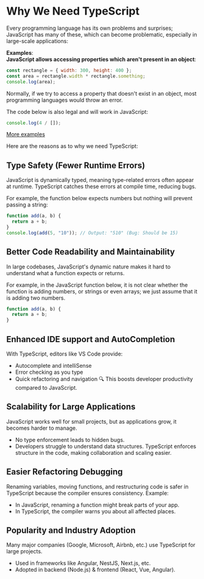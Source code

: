 # Why We Need TypeScript

Every programming language has its own problems and surprises; JavaScript has many of these, which can become 
problematic, especially in large-scale applications:

**Examples**:  
**JavaScript allows accessing properties which aren't present in an object**:
```JavaScript
const rectangle = { width: 300, height: 400 };
const area = rectangle.width * rectangle.something;
console.log(area);
```
Normally, if we try to access a property that doesn't exist in an object, most programming languages would throw an
error.

The code below is also legal and will work in JavaScript:
```JavaScript
console.log(4 / []);
```
[More examples](https://github.com/denysdovhan/wtfjs)

Here are the reasons as to why we need TypeScript:

## Type Safety (Fewer Runtime Errors)
JavaScript is dynamically typed, meaning type-related errors often appear at runtime. TypeScript catches 
these errors at compile time, reducing bugs.

For example, the function below expects numbers but nothing will prevent passing a string:
```JavaScript
function add(a, b) {
  return a + b;
}
console.log(add(5, "10")); // Output: "510" (Bug: Should be 15)
```

## Better Code Readability and Maintainability
In large codebases, JavaScript's dynamic nature makes it hard to understand what a function expects or returns.

For example, in the JavaScript function below, it is not clear whether the function is adding numbers, or strings or
even arrays; we just assume that it is adding two numbers.

```JavaScript
function add(a, b) {
  return a + b;
}
```

## Enhanced IDE support and AutoCompletion
With TypeScript, editors like VS Code provide:
- Autocomplete and intelliSense
- Error checking as you type
- Quick refactoring and navigation 🔍
This boosts developer productivity compared to JavaScript.

## Scalability for Large Applications
JavaScript works well for small projects, but as applications grow, it becomes harder to manage.
- No type enforcement leads to hidden bugs.
- Developers struggle to understand data structures.
TypeScript enforces structure in the code, making collaboration and scaling easier.

## Easier Refactoring Debugging
Renaming variables, moving functions, and restructuring code is safer in TypeScript because the compiler 
ensures consistency.
Example:
- In JavaScript, renaming a function might break parts of your app.
- In TypeScript, the compiler warns you about all affected places.

## Popularity and Industry Adoption
Many major companies (Google, Microsoft, Airbnb, etc.) use TypeScript for large projects.
- Used in frameworks like Angular, NestJS, Next.js, etc.
- Adopted in backend (Node.js) & frontend (React, Vue, Angular).